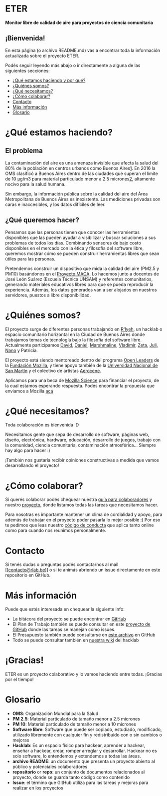 # ETER

**Monitor libre de calidad de aire para proyectos de ciencia comunitaria** 

## ¡Bienvenida!

En esta página (o archivo README.md) vas a encontrar toda la información actualizada sobre el proyecto ETER. 

Podés seguir leyendo más abajo o ir directamente a alguna de las siguientes secciones:

* [¿Qué estamos haciendo y por qué?](#qué-estamos-haciendo)
* [¿Quiénes somos?](#quiénes-somos)
* [¿Qué necesitamos?](#qué-necesitamos)
* [¿Cómo colaborar?](#cómo-colaborar)
* [Contacto](#contacto)
* [Más información](#más-información)
* [Glosario](#glosario)

# ¿Qué estamos haciendo? 

## El problema 
La contaminación del aire es una amenaza invisible que afecta la salud del 80% de la población en centros urbanos como Buenos Aires[1](http://breathelife2030.org/). En 2016 la OMS clasificó a Buenos Aires dentro de las ciudades que superan el límite de 10 μg/m3 para material particulado menor a 2.5 micrones[2](http://gamapserver.who.int/gho/interactive_charts/phe/oap_exposure/atlas.html), altamente nocivo para la salud humana. 

Sin embargo, la información pública sobre la calidad del aire del Área Metropolitana de Buenos Aires es inexistente. Las mediciones privadas son caras e inaccesibles, y los datos difíciles de leer.

## ¿Qué queremos hacer? 
Pensamos que las personas tienen que conocer las herramientas disponibles que las pueden ayudar a visibilizar y buscar soluciones a sus problemas de todos los días. Combinando sensores de bajo costo disponibles en el mercado con la ética y filosofía del software libre, queremos mostrar cómo se pueden construir herramientas libres que sean útiles para las personas.

Pretendemos construir un dispositivo que mida la calidad del aire (PM2.5 y PM10) basándonos en el [Proyecto MACA](monitorabierto.wikidot.com). Lo hacemos junto a docentes de José León Suárez (Escuela Técnica UNSAM) y referentes comunitarios, generando materiales educativos libres para que se pueda reproducir la experiencia. Además, los datos generados van a ser alojados en nuestros servidores, puestos a libre disponibilidad.

# ¿Quiénes somos?
El proyecto surge de diferentes personas trabajando en [R'lyeh](https://wiki.rlab.be), un hacklab o espacio comunitario horizontal en la Ciudad de Buenos Aires donde trabajamos temas de tecnología bajo la filosofía del software libre. Actualmente participamos [David](https://github.com/violenti), [Daniel](https://github.com/Danieldaza), [Marshmaline](https://github.com/Marshmaline), [Vladimir](https://github.com/vladimirAvilaProsser), [Zeta](https://github.com/z37a), [Juli](https://github.com/thessaly), [Nano](https://github.com/nanocastro) y Patricia.

El proyecto está siendo mentoreado dentro del programa [Open Leaders](https://mozilla.github.io/leadership-training/round-5/projects/#cohort-d) de la [Fundación Mozilla](https://www.mozilla.org/es-ES/foundation/), y tiene apoyo también de la [Universidad Nacional de San Martín](http://www.unsam.edu.ar/) y el colectivo de artistas [Aerocene](http://aerocene.org/). 

Aplicamos para una beca de [Mozilla Science](https://science.mozilla.org/) para financiar el proyecto, de la cual estamos esperando respuesta. Podés encontrar la propuesta que enviamos a Mozilla [acá](https://github.com/rlyehlab/eter/blob/master/financiamiento/letter_of_intent.md)

# ¿Qué necesitamos?
Toda colaboración es bienvenida :D

Necesitamos gente que sepa de desarrollo de software, páginas web, diseño, electrónica, hardware, educación, desarrollo de juegos, trabajo con la comunidad, ciencia comunitaria, contaminación atmosférica... Siempre hay algo para hacer :)

¡También nos gustaría recibir opiniones constructivas a medida que vamos desarrollando el proyecto!

# ¿Cómo colaborar?
Si querés colaborar podés chequear nuestra [guía para colaboradores](CONTRIBUTING.md) y nuestro [proyecto](../../issues/1), donde listamos todas las tareas que necesitamos hacer.

Para nosotras es importante mantener un clima de cordialidad y apoyo, para además de trabajar en el proyecto poder pasarla lo mejor posible :) Por eso te pedimos que leas nuestro [código de conducta](CODE_OF_CONDUCT.md) que aplica tanto online como para cuando nos reunimos personalmente. 

# Contacto
Si tenés dudas o preguntas podés contactarnos al mail [[contacto@rlab.be]] o si te animás abriendo un issue directamente en este repositorio en GitHub.  

# Más información
Puede que estés interesada en chequear la siguiente info:

* La bitácora del proyecto se puede encontrar en [GitHub](https://github.com/rlyehlab/ciencia-comunitaria/tree/master/ETER)
* El Plan de Trabajo también se puede consultar en este [proyecto de GitHub](https://github.com/rlyehlab/ciencia-comunitaria/projects/2) donde las tareas se manejan como issues.
* El Presupuesto también puede consultarse en [este archivo](https://github.com/rlyehlab/ciencia-comunitaria/blob/master/ETER/presupuesto.md) en GitHub
* Todo se puede consultar también en [nuestra wiki](https://rlab.be) del hacklab

# ¡Gracias!

ETER es un proyecto colaborativo y lo vamos haciendo entre todas. ¡Gracias por el tiempo!

# Glosario

* **OMS**: Organización Mundial para la Salud
* **PM 2.5**: Material particulado de tamaño menor a 2.5 micrones
* **PM 10**: Material particulado de tamaño menor a 10 micrones
* **Software libre**: Software que puede ser copiado, estudiado, modificado, utilizado libremente con cualquier fin y redistribuido con o sin cambios o mejoras
* **Hacklab**: Es un espacio físico para hackear, aprender a hackear, enseñar a hackear, crear, romper arreglar y desarrollar. Hackear no es solo software, lo entendemos y extendemos a todas las áreas. 
* **archivo README**: un documento que presenta un proyecto abierto al público y potenciales colaboradores 
* **repositorio** or **repo**: un conjunto de documentos relacionados al proyecto, donde se guarda tanto código como contenido
* **Issue**: el término que GitHub utiliza para las tareas y mejoras para realizar en los proyectos


